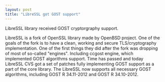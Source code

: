 ```yaml
---
layout: post
title: "LibreSSL got GOST support"
---
```


LibreSSL library received GOST cryptorgraphy support.

LibreSSL is a fork of OpenSSL library made by OpenBSD project. One of the goals of the fork
is to have a clean, working and secure TLS/cryptography implementation. One of the first
things they did after the fork was dropping of most of so-called "engines". Including
ccgost engine, which implemented GOST algorithms support. Time has passed and today LibreSSL
CVS got a set of patches fully implementing GOST support as a part of the core library.
The LibreSSL now supports all necessary GOST algorithms, including GOST R 34.11-2012 and
GOST R 34.10-2012.
